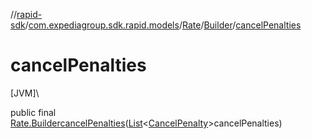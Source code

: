 //[rapid-sdk](../../../../index.md)/[com.expediagroup.sdk.rapid.models](../../index.md)/[Rate](../index.md)/[Builder](index.md)/[cancelPenalties](cancel-penalties.md)

# cancelPenalties

[JVM]\

public final [Rate.Builder](index.md)[cancelPenalties](cancel-penalties.md)([List](https://docs.oracle.com/javase/8/docs/api/java/util/List.html)&lt;[CancelPenalty](../../-cancel-penalty/index.md)&gt;cancelPenalties)

